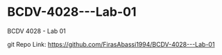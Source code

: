 # BCDV-4028---Lab-01
BCDV 4028 - Lab 01

git Repo Link:
https://github.com/FirasAbassi1994/BCDV-4028---Lab-01

